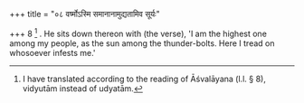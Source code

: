 +++
title = "०८ वर्ष्मोऽस्मि समानानामुद्यतामिव सूर्यः"

+++
8 [^4] . He sits down thereon with (the verse), 'I am the highest one among my people, as the sun among the thunder-bolts. Here I tread on whosoever infests me.'


[^4]:  I have translated according to the reading of Āśvalāyana (l.l. § 8), vidyutām instead of udyatām.


